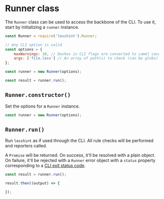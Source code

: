 # Runner class

The `Runner` class can be used to access the backbone of the CLI. To use it, start by initializing a `runner` instance.

```js
const Runner = require('lesshint').Runner;

// Any CLI option is valid
const options = {
    maxWarnings: 10, // Dashes in CLI flags are converted to camel case
    args: ['file.less'] // An array of path(s) to check (can be globs)
};

const runner = new Runner(options);

const result = runner.run();
```

## `Runner.constructor()`
Set the options for a `Runner` instance.

```js
const runner = new Runner(options);
```

## `Runner.run()`
Run `lesshint` as if used through the CLI. All rule checks will be performed and reporters called.

A `Promise` will be returned. On success, it'll be resolved with a plain object. On failure, it'll be rejected with a `Runner` error object with a `status` property corresponding to a [CLI exit status code](/README.md#exit-status-codes).

```js
const result = runner.run();

result.then((output) => {

});
```
